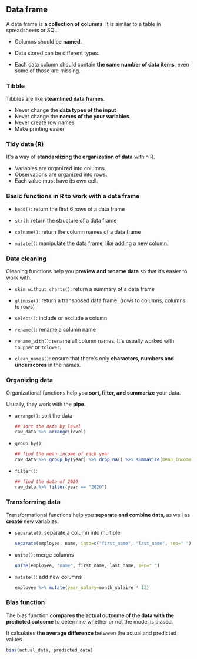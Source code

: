 ## Data frame

A data frame is **a collection of columns**. It is similar to a table in spreadsheets or SQL.

- Columns should be **named**.

- Data stored can be different types.

- Each data column should contain **the same number of data items**, even some of those are missing.

### Tibble

Tibbles are like **steamlined data frames**.

- Never change the **data types of the input**
- Never change the **names of the your variables**.
- Never create row names
- Make printing easier

### Tidy data (R)

It's a way of **standardizing the organization of data** within R.

- Variables are organized into columns.
- Observations are organized into rows.
- Each value must have its own cell.

### Basic functions in R to work with a data frame

- `head()`: return the first 6 rows of a data frame

- `str()`: return the structure of a data frame

- `colname()`: return the column names of a data frame

- `mutate()`: manipulate the data frame, like adding a new column.

### Data cleaning

Cleaning functions help you **preview and rename data** so that it’s easier to work with.

- `skim_without_charts()`: return a summary of a data frame

- `glimpse()`: return a transposed data frame. (rows to columns, columns to rows)

- `select()`: include or exclude a column

- `rename()`: rename a column name

- `rename_with()`: rename all column names. It's usually worked with `toupper` or `tolower`.

- `clean_names()`: ensure that there's only **charactors, numbers and underscores** in the names.

### Organizing data

Organizational functions help you **sort, filter, and summarize** your data.

Usually, they work with the **pipe**.

- `arrange()`: sort the data

  ```r
  ## sort the data by level
  raw_data %>% arrange(level)
  ```

- `group_by()`:

  ```r
  ## find the mean income of each year
  raw_data %>% group_by(year) %>% drop_na() %>% summarize(mean_income = mean(income))
  ```

- `filter()`:

  ```r
  ## find the data of 2020
  raw_data %>% filter(year == "2020")
  ```

### Transforming data

Transformational functions help you **separate and combine data**, as well as **create** new variables.

- `separate()`: separate a column into multiple

  ```r
  separate(employee, name, into=c("first_name", "last_name", sep=" "))
  ```

- `unite()`: merge columns

  ```r
  unite(employee, "name", first_name, last_name, sep=" ")
  ```

- `mutate()`: add new columns

  ```r
  employee %>% mutate(year_salary=month_salaire * 12)
  ```

### Bias function

The bias function **compares the actual outcome of the data with the predicted outcome** to determine whether or not the model is biased.

It calculates **the average difference** between the actual and predicted values

```r
bias(actual_data, predicted_data)
```
